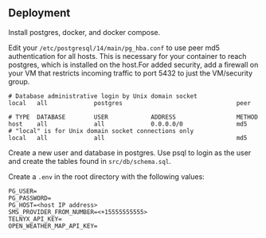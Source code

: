 ## Deployment

Install postgres, docker, and docker compose.

Edit your `/etc/postgresql/14/main/pg_hba.conf` to use peer md5 authentication for all hosts. This is necessary for your container to reach postgres, which is installed on the host.For added security, add a firewall on your VM that restricts incoming traffic to port 5432 to just the VM/security group.
```
# Database administrative login by Unix domain socket
local   all             postgres                                peer

# TYPE  DATABASE        USER            ADDRESS                 METHOD
host    all             all             0.0.0.0/0               md5
# "local" is for Unix domain socket connections only
local   all             all                                     md5
```

Create a new user and database in postgres. Use psql to login as the user and create the tables found in `src/db/schema.sql`.

Create a `.env` in the root directory with the following values:
```
PG_USER=
PG_PASSWORD=
PG_HOST=<host IP address>
SMS_PROVIDER_FROM_NUMBER=<+15555555555>
TELNYX_API_KEY=
OPEN_WEATHER_MAP_API_KEY=
```